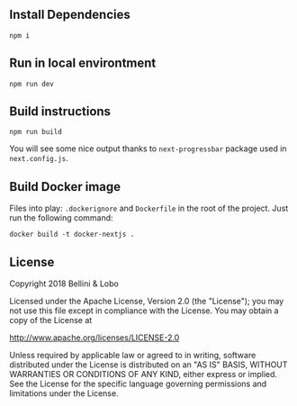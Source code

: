 ## Install Dependencies

```
npm i
```

## Run in local environtment

```
npm run dev
```

## Build instructions

```
npm run build
```

You will see some nice output thanks to `next-progressbar` package used in `next.config.js`.

## Build Docker image

Files into play: `.dockerignore` and `Dockerfile` in the root of the project.
Just run the following command:

```
docker build -t docker-nextjs .
```

## License

Copyright 2018 Bellini & Lobo

Licensed under the Apache License, Version 2.0 (the "License");
you may not use this file except in compliance with the License.
You may obtain a copy of the License at

http://www.apache.org/licenses/LICENSE-2.0

Unless required by applicable law or agreed to in writing, software
distributed under the License is distributed on an "AS IS" BASIS,
WITHOUT WARRANTIES OR CONDITIONS OF ANY KIND, either express or implied.
See the License for the specific language governing permissions and
limitations under the License.
